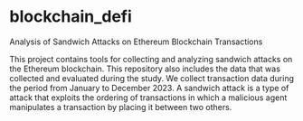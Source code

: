 # blockchain_defi

Analysis of Sandwich Attacks on Ethereum Blockchain Transactions

This project contains tools for collecting and analyzing sandwich attacks on the Ethereum blockchain.
This repository also includes the data that was collected and evaluated during the study.
We collect transaction data during the period from January to December 2023.
A sandwich attack is a type of attack that exploits the ordering of transactions in which a malicious agent manipulates a transaction by placing it between two others.

